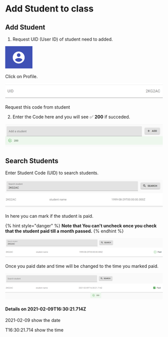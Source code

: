 # Add Student to class

## Add Student

1. Request UID \(User ID\) of student need to added.

![](../.gitbook/assets/image%20%283%29.png)

Click on Profile.

![](../.gitbook/assets/image%20%285%29.png)

Request this code from student

2. Enter the Code here and you will see ✅ **200** if succeded.

![](../.gitbook/assets/image%20%287%29.png)

## Search Students

Enter Student Code \(UID\) to search students.

![](../.gitbook/assets/image%20%289%29.png)

In here you can mark if the student is paid.

{% hint style="danger" %}
**Note that You can't uncheck once you check that the student paid till a month passed.**
{% endhint %}

![](../.gitbook/assets/image%20%2821%29.png)

Once you paid date and time will be changed to the time you marked paid.

![](../.gitbook/assets/image%20%281%29.png)

#### Details on 2021-02-09T16:30:21.714Z 

2021-02-09 show the date

T16:30:21.714 show the time 


